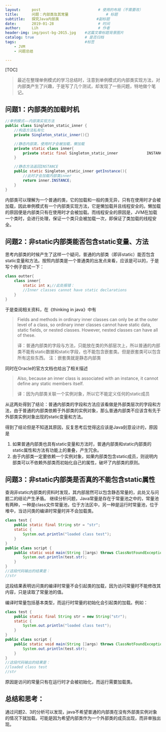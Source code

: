 ```yaml
---
layout:     post   				          # 使用的布局（不需要改）
title:      问题：内部类及其常量				   # 标题 
subtitle:   探究Java内部类		          #副标题
date:       2019-01-28 				      # 时间
author:     Lih 						  # 作者
header-img: img/post-bg-2015.jpg 	#这篇文章标题背景图片
catalog: true 						# 是否归档
tags:								#标签
    - JVM
    - 问题总结

---
```


[TOC]



> 最近在整理单例模式的学习总结时，注意到单例模式的内部类实现方法，对内部类产生了兴趣，于是写了几个测试，却发现了一些问题，特地做个笔记。

## 问题1：内部类的加载时机

```java
//单例模式——内部类实现方法
public class Singleton_static_inner {
    //构造方法私有化
    private Singleton_static_inner(){}

    //静态内部类，使用时才会被加载，懒加载
    private static class inner{
        private static final Singleton_static_inner 			INSTANCE = new Singleton_static_inner();
    }

    //静态方法返回INSTANCE
    public static Singleton_static_inner getInstance(){
        //此时才会加载内部类inner
        return inner.INSTANCE;
    }
}
```

内部类可以理解为一个普通的类，它的加载和一般的类无异，只有在使用时才会被加载，因此单例模式有一个内部类实现方法，它是懒加载并且线程安全的。懒加载的原因便是内部类只有在使用时才会被加载。而线程安全的原因是，JVM在加载一个类时，会进行处理，保证一个类只会被加载一次，即保证了类加载的线程安全。

## 问题2：非static内部类能否包含static变量、方法

思考内部类的时候产生了这样一个疑问，普通的内部类（即非static）能否包含static变量和方法。按照内部类是一个普通类的出发点来看，应该是可以的，于是写个例子尝试一下：

```java
class outter{
    class inner{
        static int x;//此处报错：
        //Inner classes cannot have static declarations
    }
}
```

于是查阅相关资料，在《thinking in java》中有

> Fields and methods in ordinary inner classes can only be at the outer level of a class, so ordinary inner classes cannot have static data, static fields, or nested classes. However, nested classes can have all of these.
>
> 译：普通内部类的字段与方法，只能放在类的外部层次上，所以普通的内部类不能有static数据和static字段，也不能包含嵌套类。但是嵌套类可以包含所有这些东西。	注：嵌套类就是静态内部类

同时在Oracle的官方文档也给出了相关描述

> Also, because an inner class is associated with an instance, it cannot define any static members itself.
>
> 译：因为内部类关联一个实例对象，所以它不能定义任何的static成员

从这两处得到了结论：普通内部类的字段和方法应该看做是外部类层次的字段和方法，由于普通的内部类依赖于外部类的实例对象，那么普通内部类不应该含有先于外部类实例对象出现的static变量和方法。

得到了结论但是不知道其原因，反复思考后觉得这应该是Java刻意设计的，原因是

1. 如果普通内部类也具有static变量和方法时，普通内部类和static内部类的static属性和方法有功能上的重叠，产生冗余。
2. 由于内部类一定要依赖一个实例对象，如果内部类包含static成员，则说明内部类可以不依赖外部类而初始化自己的属性，破坏了内部类的原则。


## 问题3：非static内部类是否真的不能包含static属性

查询非static内部类的资料时发现，其内部居然可以包含静态常量的，此处又与问题二的结论产生矛盾。
继续分析问题，Java常量是存在于常量池之中的，常量池有两种，一种是class文件常量池，位于方法区中，另一种是运行时常量池，位于堆中，当访问类的编译时常量时并不会加载类。

```java
class test {
    public static final String str = "str";
    static {
        System.out.println("loaded class test");
    }
}
public class script {
    public static void main(String []args) throws ClassNotFoundException {
        System.out.println(test.str);
    }
}
//这段代码输出的结果是：
//str
```

这段结果表明访问类的编译时常量不会引起类的加载，因为访问常量时不能修改其内容，只是读取了常量池的值。

编译时常量包括基本类型，而运行时常量的初始化会引起类的加载。例如：

```Java
class test {
    public static final String str = new String("str");
    static {
        System.out.println("loaded class test");
    }
}
public class script {
    public static void main(String []args) throws ClassNotFoundException {
        System.out.println(test.str);
    }
}
//这段代码输出的结果是：
//loaded class test
//str
```

原因是访问的常量只有在运行时才会被初始化，而运行需要加载类。

## 总结和思考：

通过问题2、3的分析可以发现，java不希望普通的内部类在没有外部类实例对象的情况下就加载。可能是因为希望内部类作为一个外部类的成员出现，而非单独出现。
